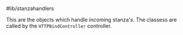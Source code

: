 #lib/stanzahandlers

This are the objects which handle incoming stanza's. The classess are called
by the `HTTPBindController` controller.


